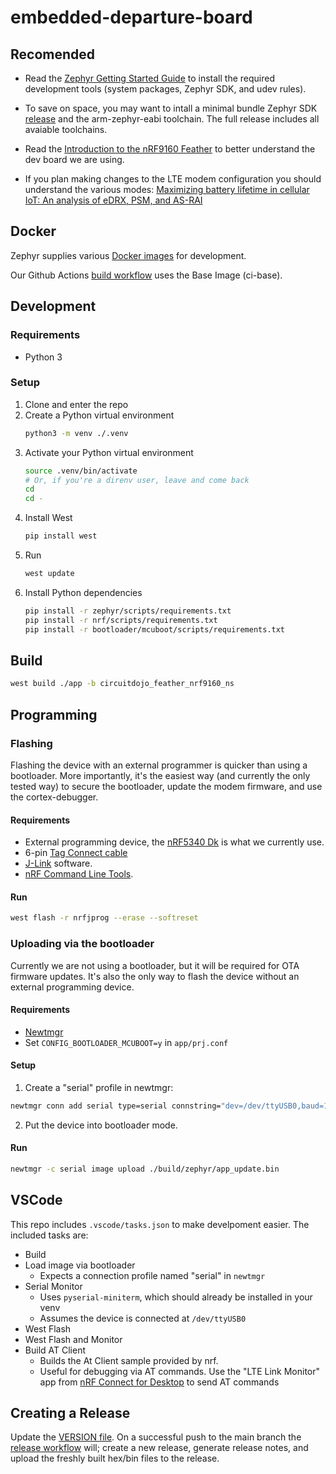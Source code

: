 # embedded-departure-board

## Recomended
- Read the [Zephyr Getting Started Guide](https://docs.zephyrproject.org/latest/develop/getting_started/index.html) to install the required development tools (system packages, Zephyr SDK, and udev rules).

- To save on space, you may want to intall a minimal bundle Zephyr SDK [release](https://github.com/zephyrproject-rtos/sdk-ng/releases) and the arm-zephyr-eabi toolchain. The full release includes all avaiable toolchains.

- Read the [Introduction to the nRF9160 Feather](https://docs.circuitdojo.com/nrf9160-introduction.html) to better understand the dev board we are using.

- If you plan making changes to the LTE modem configuration you should understand the various modes: [Maximizing battery lifetime in cellular IoT: An analysis of eDRX, PSM, and AS-RAI](https://devzone.nordicsemi.com/nordic/nordic-blog/b/blog/posts/maximizing-battery-lifetime-in-cellular-iot-an-analysis-of-edrx-psm-and-as-rai)

## Docker
Zephyr supplies various [Docker images](https://github.com/zephyrproject-rtos/docker-image#zephyr-docker-images) for development.

Our Github Actions [build workflow](https://github.com/umts/embedded-departure-board/blob/main/.github/workflows/build_test.yml) uses the Base Image (ci-base).

## Development
### Requirements
- Python 3

### Setup
1. Clone and enter the repo
2. Create a Python virtual environment
   ```sh
   python3 -m venv ./.venv
   ```
4. Activate your Python virtual environment
   ```sh
   source .venv/bin/activate
   # Or, if you're a direnv user, leave and come back
   cd
   cd -
   ```
6. Install West
   ```sh
   pip install west
   ```
8. Run
   ```sh
   west update
   ```
9. Install Python dependencies
   ```sh
   pip install -r zephyr/scripts/requirements.txt
   pip install -r nrf/scripts/requirements.txt
   pip install -r bootloader/mcuboot/scripts/requirements.txt
   ```

## Build
```sh
west build ./app -b circuitdojo_feather_nrf9160_ns
```

## Programming
### Flashing
Flashing the device with an external programmer is quicker than using a bootloader. More importantly, it's the easiest way (and currently the only tested way) to secure the bootloader, update the modem firmware, and use the cortex-debugger.

#### Requirements
- External programming device, the [nRF5340 Dk](https://www.nordicsemi.com/Products/Development-hardware/nRF5340-DK) is what we currently use.
- 6-pin [Tag Connect cable](https://www.tag-connect.com/product/tc2030-ctx-nl-6-pin-no-legs-cable-with-10-pin-micro-connector-for-cortex-processors)
- [J-Link](https://www.segger.com/downloads/jlink/) software.
- [nRF Command Line Tools](https://www.nordicsemi.com/Products/Development-tools/nrf-command-line-tools/download#infotabs).

#### Run
```sh
west flash -r nrfjprog --erase --softreset
```

### Uploading via the bootloader
Currently we are not using a bootloader, but it will be required for OTA firmware updates. It's also the only way to flash the device without an external programming device.

#### Requirements
- [Newtmgr](https://mynewt.apache.org/latest/newtmgr/install/index.html)
- Set `CONFIG_BOOTLOADER_MCUBOOT=y` in `app/prj.conf`

#### Setup
1. Create a "serial" profile in newtmgr:
```sh
newtmgr conn add serial type=serial connstring="dev=/dev/ttyUSB0,baud=1000000"
```
2. Put the device into bootloader mode.

#### Run
```sh
newtmgr -c serial image upload ./build/zephyr/app_update.bin
```

## VSCode
This repo includes `.vscode/tasks.json` to make develpoment easier. The included tasks are:
- Build
- Load image via bootloader
  - Expects a connection profile named "serial" in `newtmgr`
- Serial Monitor
  - Uses `pyserial-miniterm`, which should already be installed in your venv
  - Assumes the device is connected at `/dev/ttyUSB0`
- West Flash
- West Flash and Monitor
- Build AT Client
  - Builds the At Client sample provided by nrf.
  - Useful for debugging via AT commands. Use the "LTE Link Monitor" app from [nRF Connect for Desktop](https://www.nordicsemi.com/Products/Development-tools/nRF-Connect-for-desktop) to send AT commands

## Creating a Release
Update the [VERSION file](https://github.com/umts/embedded-departure-board/blob/main/app/VERSION).
On a successful push to the main branch the [release workflow](https://github.com/umts/embedded-departure-board/blob/main/.github/workflows/release.yml) will; create a new release, generate release notes, and upload the freshly built hex/bin files to the release.
